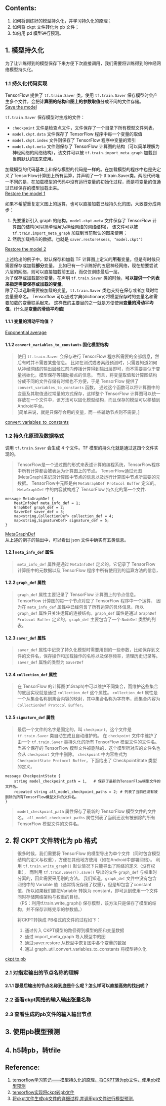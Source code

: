 
## Contents:
1. 如何将训练好的模型持久化，并学习持久化的原理；
2. 如何将 ckpt 文件转化为 pb 文件；
3. 如何用 pd 模型进行预测。

## 1. 模型持久化
为了让训练得到的模型保存下来方便下次直接调用，我们需要将训练得到的神经网络模型持久化。

### 1.1 持久化代码实现
TensorFlow 提供了 `tf.train.Saver` 类。使用 `tf.train.Saver` 保存模型时会产生多个文件，会把**计算图的结构**和**图上的参数取值**分成不同的文件存储。 <br>
[Save the model](codes/demo_1.py)

`tf.train.Saver` 保存模型时生成的文件：
* `checkpoint` 文件是检查点文件，文件保存了一个目录下所有模型文件列表。
* `model.ckpt.data` 文件保存了 TensorFlow 程序中每一个变量的取值
* `model.ckpt.index` 文件则保存了 TensorFlow 程序中变量的索引
* `model.ckpt.meta` 文件则保存了 TensorFlow 计算图的结构（可以简单理解为神经网络的网络结构），该文件可以被 `tf.train.import_meta_graph` 加载到当前默认的图来使用。

加载模型的代码基本上和保存模型的代码是一样的。在加载模型的程序中也是先定义了TensorFlow计算图上所有运算，并声明了一个 tf.train.Saver类。两段代码唯一不同的是，在加载模型的代码中没有运行变量的初始化过程，而是将变量的值通过已经保存的模型加载出来。 <br>
[Restore the model 1](codes/demo_1.py)

如果不希望重复定义图上的运算，也可以直接加载已经持久化的图，大致要分成两步：
1. 先要重新引入 graph 的结构。`model.ckpt.meta` 文件保存了 TensorFlow 计算图的结构(可以简单理解为神经网络的网络结构)，
该文件可以被 `tf.train.import_meta_graph` 加载到当前默认的图来使用；
2. 然后加载相应的数据。也就是 `saver.restore(sess, "model.ckpt")`    <br>

[Restore the model 2](codes/demo_1.py)

上述给出的例子中，默认保存和加载 TF 计算图上定义的**所有**变量。但是有时候只需要保存或加载**部分**变量。
比如已有一个训练好的五层神经网络，现在想要尝试六层的网络，则可以直接加载前五层，而仅仅训练最后一层。 <br>
为了保存或加载部分变量，在声明 `tf.train.Saver` 类的时候，**可以提供一个列表来指定需要保存或加载的变量**。    <br>
除了可以选取需要被加载的变量，`tf.train.Saver` 类也支持在保存或者加载时给变量重命名。 Tensorflow 可以通过字典(dictionary)将模型保存时的变量名和需要加载的变量联系起来。
这样做的主要目的之一就是方便使用**变量的滑动平均值**。(什么是**变量的滑动平均值**)

#### 1.1.1 变量的滑动平均值 ？
[Exponential average](codes/demo_2.py)

#### 1.1.2 `convert_variables_to_constants` 固化模型结构
> 使用 `tf.train.Saver` 会保存进行 TensorFlow 程序所需要的全部信息，然后有时并不需要某些信息。
> 比如在测试或者离线预测时，只需要知道如何从神经网络的输出层经过前向传播计算得到输出层即可，而不需要类似于变量初始化，模型保存等辅助接点的信息。
> 而且，将变量取值和计算图结构分成不同的文件存储有时候也不方便，于是 TensorFlow 提供了 `convert_variables_to_constants` 函数，
> 通过这个函数可以将计算图中的变量及其取值通过常量的方式保存，这样整个 TensorFlow 计算图可以统一存放在一个文件中，该方法可以固化模型结构，而且保存的模型可以移植到Android平台。 <br>
> [简单来说，就是只保存会用的变量，而一些辅助节点则不需要。] <br>

[convert_variables_to_constants](codes/demo_3.py)


### 1.2 持久化原理及数据格式
调用 `tf.train.Saver` 会生成 4 个文件。TF 模型的持久化就是通过这四个文件实现的。 
> TensorFlow是一个通过图的形式来表述计算的编程系统，TensorFlow程序中所有计算都会被表达为计算图上的节点。
> TensorFlow通过元图(MetaGraph)来记录计算图中节点的信息以及运行计算图中节点所需要的元数据。
> TensorFlow中元图是由 `MetaGraphDef Protocol Buffer` 定义的。`MetaGraphDef` 中的内容就构成了 TensorFlow 持久化的第一个文件.
```metadata json
message MetaGraphDef {
    MeatInfoDef meta_info_def = 1;
    GraphDef graph_def = 2;
    SaverDef saver_def = 3;
    map<string,CollectionDef> collection_def = 4;
    map<string,SignatureDef> signature_def = 5;
}
```
[MetaGraphDef](codes/demo_4.py) <br>
从上述的例子的输出中，可以看出 json 文件中确实有五类信息。

#### 1.2.1 `meta_info_def` 属性
> `meta_info_def` 属性是通过 `MetaInfoDef` 定义的。它记录了 TensorFlow 计算图中的元数据以及 TensorFlow 程序中所有使用到的运算方法的信息，

#### 1.2.2 `graph_def` 属性
> `graph_def` 属性主要记录了 TensorFlow 计算图上的节点信息。TensorFlow 计算图的每一个节点对应了 TensorFlow 程序中一个运算，
> 因为在 `meta_info_def` 属性中已经包含了所有运算的具体信息，所以 `graph_def` 属性只关注运算的连接结构。`graph_def` 属性是通过 `GraphDef Protocol Buffer` 定义的，`graph_def` 主要包含了一个 `NodeDef` 类型的列表。

#### 1.2.3 `saver_def` 属性
> `saver_def` 属性中记录了持久化模型时需要用到的一些参数，比如保存到文件的文件名，保存操作和加载操作的名称以及保存频率，清理历史记录等。
> `saver_def` 属性的类型为 `SaverDef`

####  1.2.4 `collection_def` 属性
> 在 TensorFlow 的计算图(tf.Graph)中可以维护不同集合，而维护这些集合的底层实现就是通过 `collection_def` 这个属性。
> `collection_def` 属性是一个从集合名称到集合内容的映射，其中集合名称为字符串，而集合内容为 `CollectionDef Protocol Buffer`。

####  1.2.5 `signature_def` 属性


> 最后一个文件的名字是固定的，叫 `checkpoint`。这个文件是 `tf.train.Saver` 类自动生成且自动维护的。
> 在 `checkpoint` 文件中维护了由一个 `tf.train.Saver` 类持久化的所有 TensorFlow 模型文件的文件名。
> 当某个保存的 TensorFlow 模型文件被删除的，这个模型所对应的文件名也会从 `checkpoint` 文件中删除。
> `checkpoint` 中内容格式为 `CheckpointState Protocol Buffer`，下面给出了 CheckpointState 类型的定义。
```metadata json
message CheckpointState {
    string model_checkpoint_path = 1,   # 保存了最新的TensorFlow模型文件的文件名。
    repeated string all_model_checkpoint_paths = 2; # 列表了当前还没有被删除的所有TensorFlow模型文件的文件名。
}
```
> `model_checkpoint_path` 属性保存了最新的 TensorFlow 模型文件的文件名。 `all_model_checkpoint_paths` 属性列表了当前还没有被删除的所有 TensorFlow 模型文件的文件名。


## 2. 将 CKPT 文件转化为 pb 格式
> 很多时候，我们需要将 TensorFlow 的模型导出为单个文件（同时包含模型结构的定义与权重），方便在其他地方使用（如在Android中部署网络）。
> 利用 `tf.train.write_graph()` 默认情况下只能导出了网络的定义（没有权重），
> 而利用 `tf.train.Saver().save()` 导出的文件 `graph_def` 与权重时分离的，因此需要采用别的方法。
> 我们知道，`graph_def` 文件中没有包含网络中的 Variable 值（通常情况存储了权重），但是却包含了constant 值，所以如果我们能把Variable 转换为 constant，即可达到使用一个文件同时存储网络架构与权重的目标。 <br>
> （PS：利用tf.train.write_graph() 保存模型，该方法只是保存了模型的结构，并不保存训练完毕的参数值。）

> 将CKPT转换成 PB格式的文件的过程如下：
> 1. 通过传入 CKPT模型的路径得到模型的图和变量数据
> 2. 通过 import_meta_graph 导入模型中的图
> 3. 通过saver.restore 从模型中恢复图中各个变量的数据
> 4. 通过 graph_util.convert_variables_to_constants 将模型持久化

[ckpt to pb](codes/demo_5.py)

### 2.1 对指定输出的节点名称的理解

#### 2.1.1 那最后输出的节点名称到底是什么呢？怎么样可以直接高效的找出呢？

### 2.2 查看ckpt网络的输入输出张量名称

### 2.3 查看生成的pb文件的输入输出节点


## 3. 使用pb模型预测


## 4. h5转pb，转tfile





## Reference:
1. [tensorflow学习笔记——模型持久化的原理，将CKPT转为pb文件，使用pb模型预测](https://www.cnblogs.com/wj-1314/p/11289619.html)
2. [tensorflow实现将ckpt转pb文件](https://blog.csdn.net/guyuealian/article/details/82218092)
3. [将ckpt文件生成pb文件的详细过程,并调用pb文件进行模型预测.](https://blog.csdn.net/weixin_42535742/article/details/93657397)
